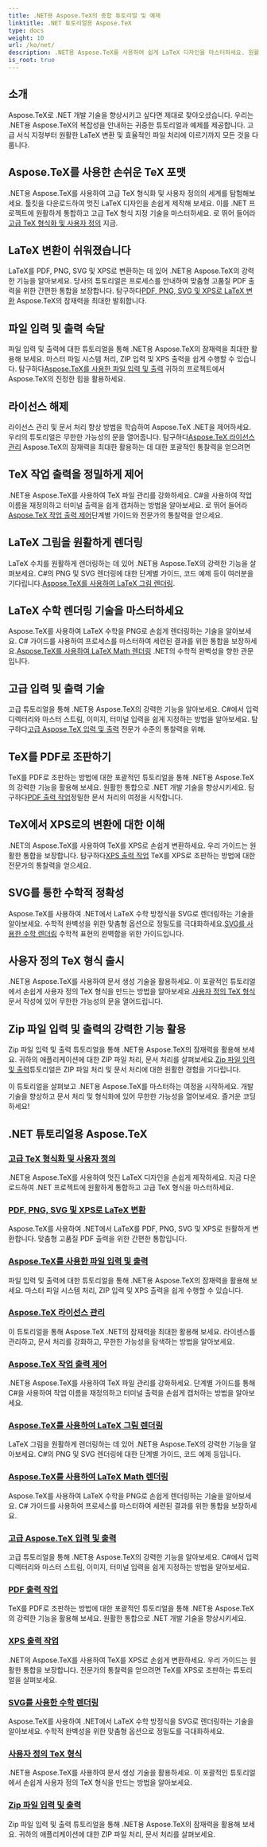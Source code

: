 ```yaml
---
title: .NET용 Aspose.TeX의 종합 튜토리얼 및 예제
linktitle: .NET 튜토리얼용 Aspose.TeX
type: docs
weight: 10
url: /ko/net/
description: .NET용 Aspose.TeX를 사용하여 쉽게 LaTeX 디자인을 마스터하세요. 원활한 통합을 위해 다운로드하고 고급 형식 지정, 파일 처리, 라이선스 등을 살펴보세요.
is_root: true
---
```


## 소개

Aspose.TeX로 .NET 개발 기술을 향상시키고 싶다면 제대로 찾아오셨습니다. 우리는 .NET용 Aspose.TeX의 복잡성을 안내하는 귀중한 튜토리얼과 예제를 제공합니다. 고급 서식 지정부터 원활한 LaTeX 변환 및 효율적인 파일 처리에 이르기까지 모든 것을 다룹니다.

## Aspose.TeX를 사용한 손쉬운 TeX 포맷
 .NET용 Aspose.TeX를 사용하여 고급 TeX 형식화 및 사용자 정의의 세계를 탐험해보세요. 툴킷을 다운로드하여 멋진 LaTeX 디자인을 손쉽게 제작해 보세요. 이를 .NET 프로젝트에 원활하게 통합하고 고급 TeX 형식 지정 기술을 마스터하세요. 로 뛰어 들어라[고급 TeX 형식화 및 사용자 정의](./advanced-formatting-and-customization/) 지금.

## LaTeX 변환이 쉬워졌습니다
LaTeX를 PDF, PNG, SVG 및 XPS로 변환하는 데 있어 .NET용 Aspose.TeX의 강력한 기능을 알아보세요. 당사의 튜토리얼은 프로세스를 안내하여 맞춤형 고품질 PDF 출력을 위한 간편한 통합을 보장합니다. 탐구하다[PDF, PNG, SVG 및 XPS로 LaTeX 변환](./latex-conversion/) Aspose.TeX의 잠재력을 최대한 발휘합니다.

## 파일 입력 및 출력 숙달
 파일 입력 및 출력에 대한 튜토리얼을 통해 .NET용 Aspose.TeX의 잠재력을 최대한 활용해 보세요. 마스터 파일 시스템 처리, ZIP 입력 및 XPS 출력을 쉽게 수행할 수 있습니다. 탐구하다[Aspose.TeX를 사용한 파일 입력 및 출력](./file-input-output/) 귀하의 프로젝트에서 Aspose.TeX의 진정한 힘을 활용하세요.

## 라이선스 해제
 라이선스 관리 및 문서 처리 향상 방법을 학습하여 Aspose.TeX .NET을 제어하세요. 우리의 튜토리얼은 무한한 가능성의 문을 열어줍니다. 탐구하다[Aspose.TeX 라이선스 관리](./licensing/) Aspose.TeX의 잠재력을 최대한 활용하는 데 대한 포괄적인 통찰력을 얻으려면

## TeX 작업 출력을 정밀하게 제어
 .NET용 Aspose.TeX를 사용하여 TeX 파일 관리를 강화하세요. C#을 사용하여 작업 이름을 재정의하고 터미널 출력을 쉽게 캡처하는 방법을 알아보세요. 로 뛰어 들어라[Aspose.TeX 작업 출력 제어](./job-output/)단계별 가이드와 전문가의 통찰력을 얻으세요.

## LaTeX 그림을 원활하게 렌더링
 LaTeX 수치를 원활하게 렌더링하는 데 있어 .NET용 Aspose.TeX의 강력한 기능을 살펴보세요. C#의 PNG 및 SVG 렌더링에 대한 단계별 가이드, 코드 예제 등이 여러분을 기다립니다.[Aspose.TeX를 사용하여 LaTeX 그림 렌더링](./render-latex-figures/).

## LaTeX 수학 렌더링 기술을 마스터하세요
 Aspose.TeX를 사용하여 LaTeX 수학을 PNG로 손쉽게 렌더링하는 기술을 알아보세요. C# 가이드를 사용하여 프로세스를 마스터하여 세련된 결과를 위한 통합을 보장하세요.[Aspose.TeX를 사용하여 LaTeX Math 렌더링](./render-latex-math/) .NET의 수학적 완벽성을 향한 관문입니다.

## 고급 입력 및 출력 기술
 고급 튜토리얼을 통해 .NET용 Aspose.TeX의 강력한 기능을 알아보세요. C#에서 입력 디렉터리와 마스터 스트림, 이미지, 터미널 입력을 쉽게 지정하는 방법을 알아보세요. 탐구하다[고급 Aspose.TeX 입력 및 출력](./advanced-io/) 전문가 수준의 통찰력을 위해.

## TeX를 PDF로 조판하기
 TeX를 PDF로 조판하는 방법에 대한 포괄적인 튜토리얼을 통해 .NET용 Aspose.TeX의 강력한 기능을 활용해 보세요. 원활한 통합으로 .NET 개발 기술을 향상시키세요. 탐구하다[PDF 출력 작업](./pdf-output/)정밀한 문서 처리의 여정을 시작합니다.

## TeX에서 XPS로의 변환에 대한 이해
 .NET의 Aspose.TeX를 사용하여 TeX를 XPS로 손쉽게 변환하세요. 우리 가이드는 원활한 통합을 보장합니다. 탐구하다[XPS 출력 작업](./xps-output/) TeX를 XPS로 조판하는 방법에 대한 전문가의 통찰력을 얻으세요.

## SVG를 통한 수학적 정확성
 Aspose.TeX를 사용하여 .NET에서 LaTeX 수학 방정식을 SVG로 렌더링하는 기술을 알아보세요. 수학적 완벽성을 위한 맞춤형 옵션으로 정밀도를 극대화하세요.[SVG를 사용한 수학 렌더링](./svg-math-rendering/) 수학적 표현의 완벽함을 위한 가이드입니다.

## 사용자 정의 TeX 형식 출시
 .NET용 Aspose.TeX를 사용하여 문서 생성 기술을 활용하세요. 이 포괄적인 튜토리얼에서 손쉽게 사용자 정의 TeX 형식을 만드는 방법을 알아보세요.[사용자 정의 TeX 형식](./custom-tex-formats/) 문서 작성에 있어 무한한 가능성의 문을 열어드립니다.

## Zip 파일 입력 및 출력의 강력한 기능 활용
 Zip 파일 입력 및 출력 튜토리얼을 통해 .NET용 Aspose.TeX의 잠재력을 활용해 보세요. 귀하의 애플리케이션에 대한 ZIP 파일 처리, 문서 처리를 살펴보세요.[Zip 파일 입력 및 출력](./zip-file-io/)튜토리얼은 ZIP 파일 처리 및 문서 처리에 대한 원활한 경험을 기다립니다.

이 튜토리얼을 살펴보고 .NET용 Aspose.TeX를 마스터하는 여정을 시작하세요. 개발 기술을 향상하고 문서 처리 및 형식화에 있어 무한한 가능성을 열어보세요. 즐거운 코딩하세요!

## .NET 튜토리얼용 Aspose.TeX
### [고급 TeX 형식화 및 사용자 정의](./advanced-formatting-and-customization/)
.NET용 Aspose.TeX를 사용하여 멋진 LaTeX 디자인을 손쉽게 제작하세요. 지금 다운로드하여 .NET 프로젝트에 원활하게 통합하고 고급 TeX 형식을 마스터하세요.
### [PDF, PNG, SVG 및 XPS로 LaTeX 변환](./latex-conversion/)
Aspose.TeX를 사용하여 .NET에서 LaTeX를 PDF, PNG, SVG 및 XPS로 원활하게 변환합니다. 맞춤형 고품질 PDF 출력을 위한 간편한 통합입니다.
### [Aspose.TeX를 사용한 파일 입력 및 출력](./file-input-output/)
파일 입력 및 출력에 대한 튜토리얼을 통해 .NET용 Aspose.TeX의 잠재력을 활용해 보세요. 마스터 파일 시스템 처리, ZIP 입력 및 XPS 출력을 쉽게 수행할 수 있습니다.
### [Aspose.TeX 라이선스 관리](./licensing/)
이 튜토리얼을 통해 Aspose.TeX .NET의 잠재력을 최대한 활용해 보세요. 라이센스를 관리하고, 문서 처리를 강화하고, 무한한 가능성을 탐색하는 방법을 알아보세요.
### [Aspose.TeX 작업 출력 제어](./job-output/)
.NET용 Aspose.TeX를 사용하여 TeX 파일 관리를 강화하세요. 단계별 가이드를 통해 C#을 사용하여 작업 이름을 재정의하고 터미널 출력을 손쉽게 캡처하는 방법을 알아보세요.
### [Aspose.TeX를 사용하여 LaTeX 그림 렌더링](./render-latex-figures/)
LaTeX 그림을 원활하게 렌더링하는 데 있어 .NET용 Aspose.TeX의 강력한 기능을 알아보세요. C#의 PNG 및 SVG 렌더링에 대한 단계별 가이드, 코드 예제 등입니다.
### [Aspose.TeX를 사용하여 LaTeX Math 렌더링](./render-latex-math/)
Aspose.TeX를 사용하여 LaTeX 수학을 PNG로 손쉽게 렌더링하는 기술을 알아보세요. C# 가이드를 사용하여 프로세스를 마스터하여 세련된 결과를 위한 통합을 보장하세요.
### [고급 Aspose.TeX 입력 및 출력](./advanced-io/)
고급 튜토리얼을 통해 .NET용 Aspose.TeX의 강력한 기능을 알아보세요. C#에서 입력 디렉터리와 마스터 스트림, 이미지, 터미널 입력을 쉽게 지정하는 방법을 알아보세요.
### [PDF 출력 작업](./pdf-output/)
TeX를 PDF로 조판하는 방법에 대한 포괄적인 튜토리얼을 통해 .NET용 Aspose.TeX의 강력한 기능을 활용해 보세요. 원활한 통합으로 .NET 개발 기술을 향상시키세요.
### [XPS 출력 작업](./xps-output/)
.NET의 Aspose.TeX를 사용하여 TeX를 XPS로 손쉽게 변환하세요. 우리 가이드는 원활한 통합을 보장합니다. 전문가의 통찰력을 얻으려면 TeX를 XPS로 조판하는 튜토리얼을 살펴보세요.
### [SVG를 사용한 수학 렌더링](./svg-math-rendering/)
Aspose.TeX를 사용하여 .NET에서 LaTeX 수학 방정식을 SVG로 렌더링하는 기술을 알아보세요. 수학적 완벽성을 위한 맞춤형 옵션으로 정밀도를 극대화하세요.
### [사용자 정의 TeX 형식](./custom-tex-formats/)
.NET용 Aspose.TeX를 사용하여 문서 생성 기술을 활용하세요. 이 포괄적인 튜토리얼에서 손쉽게 사용자 정의 TeX 형식을 만드는 방법을 알아보세요.
### [Zip 파일 입력 및 출력](./zip-file-io/)
Zip 파일 입력 및 출력 튜토리얼을 통해 .NET용 Aspose.TeX의 잠재력을 활용해 보세요. 귀하의 애플리케이션에 대한 ZIP 파일 처리, 문서 처리를 살펴보세요.